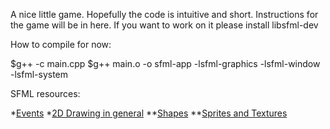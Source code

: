 A nice little game.
Hopefully the code is intuitive and short.
Instructions for the game will be in here.
If you want to work on it please install libsfml-dev

How to compile for now:

$g++ -c main.cpp
$g++ main.o -o sfml-app -lsfml-graphics -lsfml-window -lsfml-system


SFML resources:

*[Events](https://www.sfml-dev.org/tutorials/2.5/window-events.php)
*[2D Drawing in general](https://www.sfml-dev.org/tutorials/2.5/graphics-draw.php)
**[Shapes](https://www.sfml-dev.org/tutorials/2.5/graphics-shape.php)
**[Sprites and Textures](https://www.sfml-dev.org/tutorials/2.5/graphics-sprite.php)
